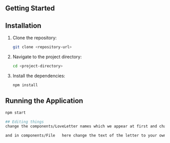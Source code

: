 
## Getting Started
## Installation
1. Clone the repository:
    ```bash
    git clone <repository-url>
    ```
2. Navigate to the project directory:
    ```bash
    cd <project-directory>
    ```
3. Install the dependencies:
    ```bash
    npm install
    ```
## Running the Application
```bash
npm start

## Editing things
change the components/LoveLetter names which we appear at first and change the audio file and background image to your required file

and in components/File   here change the text of the letter to your own text and at imports change it to your import for image and audio and its done

